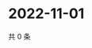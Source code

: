# 2022-11-01

共 0 条

<!-- BEGIN WEIBO -->
<!-- 最后更新时间 Tue Nov 01 2022 21:46:04 GMT+0800 (China Standard Time) -->

<!-- END WEIBO -->
